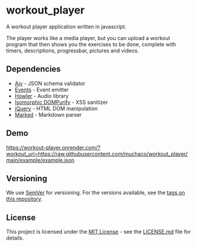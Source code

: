 # workout_player

A workout player application written in javascript.

The player works like a media player, but you can upload a workout program that then shows you the exercises to be done, complete with timers, descriptions, progressbar, pictures and videos.

## Dependencies

* [Ajv](https://github.com/ajv-validator/ajv) - JSON schema validator
* [Events](https://github.com/browserify/eventsv) - Event emitter
* [Howler](https://github.com/goldfire/howler.js) - Audio library
* [Isomorphic DOMPurify](https://github.com/kkomelin/isomorphic-dompurify) - XSS sanitizer
* [jQuery](https://github.com/jquery/jquery) - HTML DOM manipulation
* [Marked](https://github.com/markedjs/marked) - Markdown parser

## Demo

https://workout-player.onrender.com/?workout_url=https://raw.githubusercontent.com/muchaco/workout_player/main/example/example.json

## Versioning

We use [SemVer](http://semver.org/) for versioning. For the versions available, see the [tags on this repository](https://github.com/muchaco/workout_player/tags). 

## License

This project is licensed under the [MIT License](https://opensource.org/licenses/MIT) - see the [LICENSE.md](https://github.com/muchaco/workout_player/blob/main/LICENSE.md) file for details.
